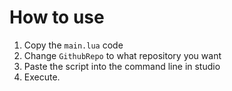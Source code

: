# How to use
  1. Copy the `main.lua` code 
  2. Change `GithubRepo` to what repository you want
  3. Paste the script into the command line in studio
  4. Execute.
